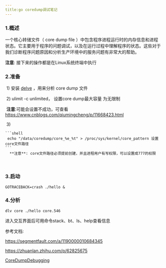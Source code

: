```yaml
---
title:go coredump调试笔记
---
```




### 1.概述

 一个核心转储文件（ core dump file ）中包含程序进程运行时的内存信息和进程状态。它主要用于程序的问题调试，以及在运行过程中理解程序的状态。这些对于我们诊断程序问题原因和分析生产环境中的服务问题有非常大的帮助。 

 **注意**: 接下来的操作都是在Linux系统终端中执行 



### 2.准备

​    1) 安装 [delve](https://github.com/derekparker/delve)  ，用来分析 core dump 文件

​	2) ulimit -c unlimited， 设置core dump最大容量 为无限制

​		**注意**:可能会设置不成功，可查看 https://www.cnblogs.com/qiumingcheng/p/11668423.html 

​	3) 

	```shell
	 echo "/data/coredump/core_%e_%t" > /proc/sys/kernel/core_pattern 设置core文件路径
	```
 	  **注意**: core文件路径必须提前创建，并且进程用户有写权限，可以设置成777的权限 

​	

### 3.启动

```shell
GOTRACEBACK=crash ./hello &
```



### 4.分析

```shell
dlv core ./hello core.546
```

进入交互界面后可用命令stack、bt、ls、help查看信息





参考文档:

 https://segmentfault.com/a/1190000010684345 

 https://zhuanlan.zhihu.com/p/62825675 

 [CoreDumpDebugging](https://github.com/golang/go/wiki/CoreDumpDebugging )